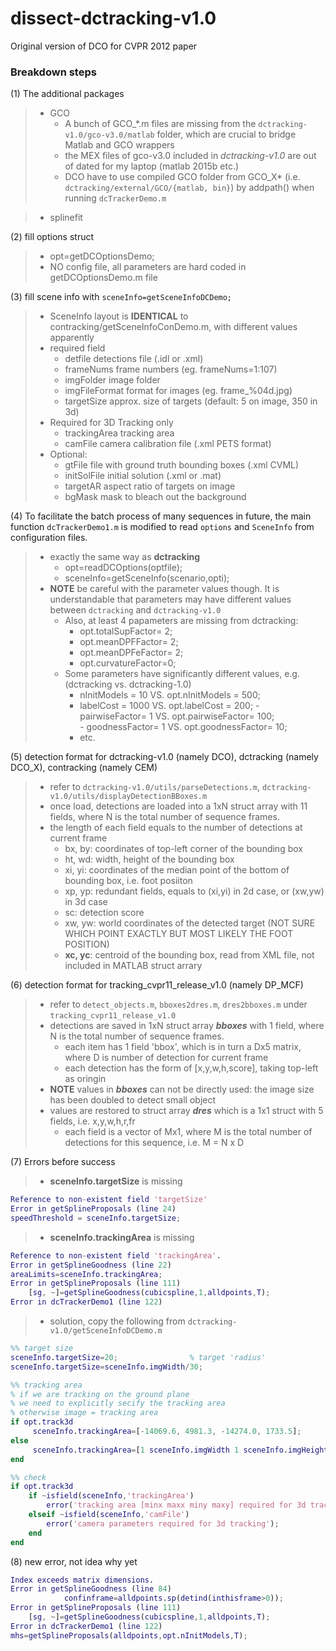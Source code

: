 # dissect-dctracking-v1.0
Original version of DCO for  CVPR 2012 paper

### Breakdown steps
(1) The additional packages
> - GCO
>   - A bunch of GCO_*.m files are missing from the `dctracking-v1.0/gco-v3.0/matlab` folder, which are crucial to bridge Matlab and GCO wrappers
>   - the MEX files of gco-v3.0 included in *dctracking-v1.0* are out of dated for my laptop (matlab 2015b etc.)
>   - DCO have to use compiled GCO folder from GCO_X* (i.e. `dctracking/external/GCO/{matlab, bin}`) by addpath() when running `dcTrackerDemo.m`

> - splinefit

(2) fill options struct
> - opt=getDCOptionsDemo;
> - NO config file, all parameters are hard coded in getDCOptionsDemo.m file

(3) fill scene info with `sceneInfo=getSceneInfoDCDemo;`
> - SceneInfo layout is **IDENTICAL** to contracking/getSceneInfoConDemo.m, with different values apparently
> - required field
>   -   detfile         detections file (.idl or .xml)
>   -   frameNums       frame numbers (eg. frameNums=1:107)
>   -   imgFolder       image folder
>   -   imgFileFormat   format for images (eg. frame_%04d.jpg)
>   -   targetSize      approx. size of targets (default: 5 on image, 350 in 3d)
> - Required for 3D Tracking only
>   -   trackingArea    tracking area
>   -   camFile         camera calibration file (.xml PETS format)
> - Optional:
>   -   gtFile          file with ground truth bounding boxes (.xml CVML)
>   -   initSolFile     initial solution (.xml or .mat)
>   -   targetAR        aspect ratio of targets on image
>   -   bgMask          mask to bleach out the background

(4) To facilitate the batch process of many sequences in future, the main function `dcTrackerDemo1.m` is modified to read `options` and `SceneInfo` from configuration files. 
> - exactly the same way as **dctracking** 
>    - opt=readDCOptions(optfile);
>    - sceneInfo=getSceneInfo(scenario,opti);
> - **NOTE** be careful with the parameter values though. It is understandable that parameters may have different values between `dctracking` and `dctracking-v1.0`
>    - Also, at least 4 papameters are missing from dctracking:
>       - opt.totalSupFactor= 2;
>       - opt.meanDPFFactor=  2;
>       - opt.meanDPFeFactor= 2;
>       - opt.curvatureFactor=0;
>    - Some parameters have significantly different values, e.g. (dctracking vs. dctracking-1.0)
>       - nInitModels = 10   VS. opt.nInitModels = 500;
>       - labelCost =	1000 VS. opt.labelCost = 200;
        - pairwiseFactor=	1   VS. opt.pairwiseFactor= 100;	
        - goodnessFactor=	1   VS. opt.goodnessFactor= 10;
>       - etc.

(5) detection format for dctracking-v1.0 (namely DCO), dctracking (namely DCO_X), contracking (namely CEM)
> - refer to `dctracking-v1.0/utils/parseDetections.m`, `dctracking-v1.0/utils/displayDetectionBBoxes.m`
> - once load, detections are loaded into a 1xN struct array with 11 fields, where N is the total number of sequence frames.
> - the length of each field equals to the number of detections at current frame
>   - bx, by: coordinates of top-left corner of the bounding box
>   - ht, wd: width, height of the bounding box
>   - xi, yi: coordinates of the median point of the bottom of bounding box, i.e. foot posiiton
>   - xp, yp: redundant fields, equals to (xi,yi) in 2d case, or (xw,yw) in 3d case
>   - sc: detection score
>   - xw, yw: world coordinates of the detected target (NOT SURE WHICH POINT EXACTLY BUT MOST LIKELY THE FOOT POSITION)
>   - **xc, yc**: centroid of the bounding box, read from XML file, not included in MATLAB struct arrary

(6) detection format for tracking_cvpr11_release_v1.0 (namely DP_MCF)
> - refer to `detect_objects.m`, `bboxes2dres.m`, `dres2bboxes.m` under `tracking_cvpr11_release_v1.0`
> - detections are saved in 1xN struct array **_bboxes_** with 1 field, where N is the total number of sequence frames.
>   - each item has 1 field 'bbox', which is in turn a Dx5 matrix, where D is number of detection for current frame
>   - each detection has the form of [x,y,w,h,score], taking top-left as oringin
> - **NOTE** values in **_bboxes_** can not be directly used: the image size has been doubled to detect small object
> - values are restored to struct array **_dres_** which is a 1x1 struct with 5 fields, i.e. x,y,w,h,r,fr
>   - each field is a vector of Mx1, where M is the total number of detections for this sequence, i.e. M = N x D

(7) Errors before success
> - **sceneInfo.targetSize** is missing
```matlab
Reference to non-existent field 'targetSize'
Error in getSplineProposals (line 24)
speedThreshold = sceneInfo.targetSize;
```
> - **sceneInfo.trackingArea** is missing
```matlab
Reference to non-existent field 'trackingArea'.
Error in getSplineGoodness (line 22)
areaLimits=sceneInfo.trackingArea;
Error in getSplineProposals (line 111)
    [sg, ~]=getSplineGoodness(cubicspline,1,alldpoints,T);
Error in dcTrackerDemo1 (line 122)
```
> - solution, copy the following from `dctracking-v1.0/getSceneInfoDCDemo.m`

```matlab
%% target size
sceneInfo.targetSize=20;                % target 'radius'
sceneInfo.targetSize=sceneInfo.imgWidth/30;

%% tracking area
% if we are tracking on the ground plane
% we need to explicitly secify the tracking area
% otherwise image = tracking area
if opt.track3d
     sceneInfo.trackingArea=[-14069.6, 4981.3, -14274.0, 1733.5];
else
     sceneInfo.trackingArea=[1 sceneInfo.imgWidth 1 sceneInfo.imgHeight];   % tracking area
end

%% check
if opt.track3d
    if ~isfield(sceneInfo,'trackingArea')
        error('tracking area [minx maxx miny maxy] required for 3d tracking');
    elseif ~isfield(sceneInfo,'camFile')
        error('camera parameters required for 3d tracking');
    end
end
```
(8) new error, not idea why yet

```matlab
Index exceeds matrix dimensions.
Error in getSplineGoodness (line 84)
            confinframe=alldpoints.sp(detind(inthisframe>0));
Error in getSplineProposals (line 111)
    [sg, ~]=getSplineGoodness(cubicspline,1,alldpoints,T);
Error in dcTrackerDemo1 (line 122)
mhs=getSplineProposals(alldpoints,opt.nInitModels,T); 
```

